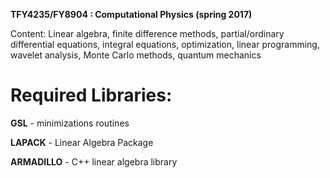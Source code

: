**TFY4235/FY8904 : Computational Physics (spring 2017)**

Content:
Linear algebra, finite difference methods, partial/ordinary differential equations, 
integral equations, optimization, linear programming, wavelet analysis, 
Monte Carlo methods, quantum mechanics





# Required Libraries:

**GSL** - minimizations routines

**LAPACK** - Linear Algebra Package

**ARMADILLO** - C++ linear algebra library
